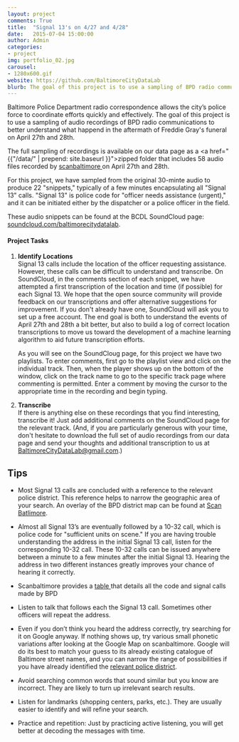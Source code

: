 ```yaml
---
layout: project
comments: True
title:  "Signal 13's on 4/27 and 4/28"
date:   2015-07-04 15:00:00
author: Admin
categories:
- project
img: portfolio_02.jpg
carousel:
- 1280x600.gif
website: https://github.com/BaltimoreCityDataLab
blurb: The goal of this project is to use a sampling of BPD radio communications, recorded by <a href="http://scanbaltimore.com/"> scanbaltimore </a>, to better understand the civil unrest and police response on April 27th and 28th. 
---
```



Baltimore Police Department radio correspondence allows the city’s police force to coordinate efforts quickly and effectively. 
The goal of this project is to use a sampling of audio recordings of BPD radio communications to better understand what happend in the aftermath of Freddie Gray's funeral on April 27th and 28th.


The full sampling of recordings is available on our data page as a <a href="{{"/data/" | prepend: site.baseurl }}">zipped folder</a> that includes 58 audio files recorded  by <a href="http://scanbaltimore.com/"> scanbaltimore </a> on April 27th and 28th.

<!-- 
By using a Matlab tools developed by "Insert Name Here" we identified the times at which all Signal 13 calls (code for: officer needs assistance (urgent)) made by BPD that night. 
-->

For this project, we have sampled from the original 30-minte audio to produce 22 "snippets," typically of a few minutes encapsulating all "Signal 13" calls. "Signal 13" is police code for "officer needs assistance (urgent)," and it can be initiated either by the dispatcher or a police officer in the field.

These audio snippets can be found at the BCDL SoundCloud page: <a href="https://soundcloud.com/baltimorecitydatalab/sets">soundcloud.com/baltimorecitydatalab</a>.

#### Project Tasks

1. <strong> Identify Locations </strong> <br>
	Signal 13 calls include the location of the officer requesting assistance. However, these calls can be difficult to understand and transcribe. On SoundCloud, in the comments section of each snippet, we have attempted a first transcription of the location and time (if possible) for each Signal 13.  We hope that the open source community will provide feedback on our transcriptions and offer alternative suggestions for improvement. If you don't already have one, SoundCloud will ask you to set up a free account. The end goal is both to understand the events of April 27th and 28th a bit better, but also to build a log of correct location transcriptions to move us toward the development of a machine learning algorithm to aid future transcription efforts.

	As you will see on the SoundCloug page, for this project we have two playlists.  To enter comments, first go to the playlist view and click on the individual track.  Then, when the player shows up on the bottom of the window, click on the track name to go to the specific track page where commenting is permitted. Enter a comment by moving the cursor to the appropriate time in the recording and begin typing.

2.  <strong>Transcribe  </strong> <br>
	If there is anything else on these recordings that you find interesting, transcribe it!  Just add additional comments on the SoundCloud page for the relevant track.  (And, if you are particularly generous with your time, don't hesitate to download the full set of audio recordings from our data page and send your thoughts and additional transcription to us at BaltimoreCityDataLab@gmail.com.)

## Tips

* Most Signal 13 calls are concluded with a reference to the relevant police district. This reference helps to narrow the geographic area of your search. An overlay of the BPD district map can be found at <a href="https://www.google.com/maps/d/viewer?mid=zvHdn4L65G5k.kCi2PxFEsjkg&msa=0&hl=en&ie=UTF8&t=m&ll=39.284888,-76.620026&spn=0.255105,0.439453&z=11&source=embed"> Scan Batlimore</a>.

* Almost all Signal 13’s are eventually followed by a 10-32 call, which is police code for "sufficient units on scene." If you are having trouble understanding the address in the initial Signal 13 call, listen for the corresponding 10-32 call. These 10-32 calls can be issued anywhere between a minute to a few minutes after the initial Signal 13. Hearing the address in two different instances greatly improves your chance of hearing it correctly. 

* Scanbaltimore provides a <a href="http://scanbaltimore.com/"> table </a> that details all the code and signal calls made by BPD

* Listen to talk that follows each the Signal 13 call. Sometimes other officers will repeat the address. 

* Even if you don’t think you heard the address correctly, try searching for it on Google anyway. If nothing shows up, try various small phonetic variations after looking at the Google Map on scanbaltimore. Google will do its best to match your guess to its already existing catalogue of Baltimore street names, and you can narrow the range of possibilities if you have already identified the <a href="https://www.google.com/maps/d/viewer?mid=zvHdn4L65G5k.kCi2PxFEsjkg&msa=0&hl=en&ie=UTF8&t=m&ll=39.284888,-76.620026&spn=0.255105,0.439453&z=11&source=embed"> relevant police district</a>.

* Avoid searching common words that sound similar but you know are incorrect. They are likely to turn up irrelevant search results. 

* Listen for landmarks (shopping centers, parks, etc.). They are usually easier to identify and will refine your search. 

* Practice and repetition: Just by practicing active listening, you will get better at decoding the messages with time.  
